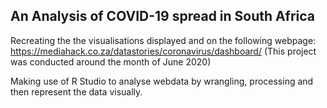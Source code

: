 ## An Analysis of COVID-19 spread in South Africa

Recreating the the visualisations displayed and on the following webpage: https://mediahack.co.za/datastories/coronavirus/dashboard/ (This project was conducted around the month of June 2020)

Making use of R Studio to analyse webdata by wrangling, processing and then represent the data visually.
